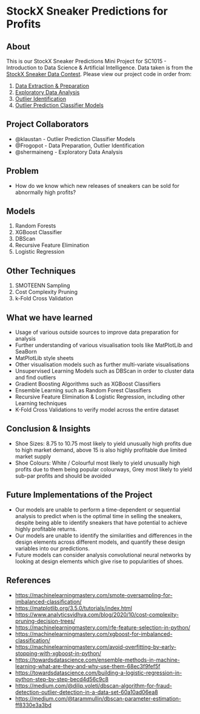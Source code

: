 # StockX Sneaker Predictions for Profits
## About
This is our StockX Sneaker Predictions Mini Project for SC1015 - Introduction to Data Science & Artificial Intelligence. Data taken is from the [StockX Sneaker Data Contest](https://www.kaggle.com/datasets/hudsonstuck/stockx-data-contest). Please view our project code in order from:
1. [Data Extraction & Preparation](https://github.com/klaustan/StockX-Sneaker-Predictions/blob/main/data-preparation.ipynb)
2. [Exploratory Data Analysis](https://github.com/klaustan/StockX-Sneaker-Predictions/blob/main/exploratory-data-analysis.ipynb)
3. [Outlier Identification](https://github.com/klaustan/StockX-Sneaker-Predictions/blob/main/outlier-identification.ipynb)
4. [Outlier Prediction Classifier Models](https://github.com/klaustan/StockX-Sneaker-Predictions/blob/main/outlier-prediction-classifier-models.ipynb)

## Project Collaborators
- @klaustan - Outlier Prediction Classifier Models
- @Frogopot - Data Preparation, Outlier Identification
- @shermaineng - Exploratory Data Analysis

## Problem
- How do we know which new releases of sneakers can be sold for abnormally high profits?

## Models
1. Random Forests
2. XGBoost Classifier
3. DBScan
4. Recursive Feature Elimination
5. Logistic Regression

## Other Techniques
1. SMOTEENN Sampling
2. Cost Complexity Pruning
3. k-Fold Cross Validation

## What we have learned
- Usage of various outside sources to improve data preparation for analysis
- Further understanding of various visualisation tools like MatPlotLib and SeaBorn
- MatPlotLib style sheets
- Other visualisation models such as further multi-variate visualisations
- Unsupervised Learning Models such as DBScan in order to cluster data and find outliers
- Gradient Boosting Algorithms such as XGBoost Classifiers
- Ensemble Learning such as Random Forest Classifiers
- Recursive Feature Elimination & Logistic Regression, including other Learning techniques
- K-Fold Cross Validations to verify model across the entire dataset

## Conclusion & Insights
- Shoe Sizes: 8.75  to 10.75 most likely to yield unusually high profits due to high market demand, above 15 is also highly profitable due limited market supply
- Shoe Colours: White / Colourful most likely to yield unusually high profits due to them being popular colourways, Grey most likely to yield sub-par profits and should be avoided

## Future Implementations of the Project
- Our models are unable to perform a time-dependent or sequential analysis to predict when is the optimal time in selling the sneakers, despite being able to identify sneakers that have potential to achieve highly profitable returns.
- Our models are unable to identify the similarities and differences in the design elements across different models, and quantify these design variables into our predictions. 
- Future models can consider analysis convolutional neural networks by looking at design elements which give rise to popularities of shoes.

## References
- https://machinelearningmastery.com/smote-oversampling-for-imbalanced-classification/
- https://matplotlib.org/3.5.0/tutorials/index.html
- https://www.analyticsvidhya.com/blog/2020/10/cost-complexity-pruning-decision-trees/
- https://machinelearningmastery.com/rfe-feature-selection-in-python/
- https://machinelearningmastery.com/xgboost-for-imbalanced-classification/
- https://machinelearningmastery.com/avoid-overfitting-by-early-stopping-with-xgboost-in-python/
- https://towardsdatascience.com/ensemble-methods-in-machine-learning-what-are-they-and-why-use-them-68ec3f9fef5f
- https://towardsdatascience.com/building-a-logistic-regression-in-python-step-by-step-becd4d56c9c8
- https://medium.com/@dilip.voleti/dbscan-algorithm-for-fraud-detection-outlier-detection-in-a-data-set-60a10ad06ea8
- https://medium.com/@tarammullin/dbscan-parameter-estimation-ff8330e3a3bd




